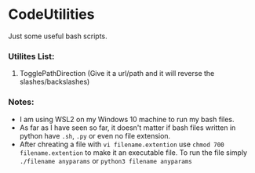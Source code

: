 # CodeUtilities
Just some useful bash scripts.

### Utilites List:
1. TogglePathDirection  (Give it a url/path and it will reverse the slashes/backslashes)

### Notes:
* I am using WSL2 on my Windows 10 machine to run my bash files.
* As far as I have seen so far, it doesn't matter if bash files written in python have `.sh`, `.py` or even no file extension. 
* After chreating a file with `vi filename.extention` use `chmod 700 filename.extention` to make it an executable file. To run the file simply `./filename anyparams` or `python3 filename anyparams`
